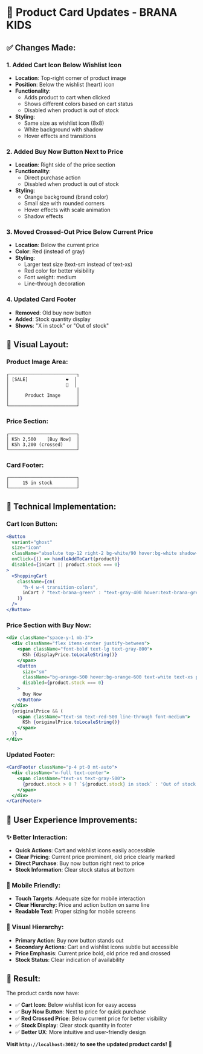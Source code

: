 # 🛒 Product Card Updates - BRANA KIDS

## ✅ **Changes Made:**

### **1. Added Cart Icon Below Wishlist Icon**
- **Location**: Top-right corner of product image
- **Position**: Below the wishlist (heart) icon
- **Functionality**: 
  - Adds product to cart when clicked
  - Shows different colors based on cart status
  - Disabled when product is out of stock
- **Styling**: 
  - Same size as wishlist icon (8x8)
  - White background with shadow
  - Hover effects and transitions

### **2. Added Buy Now Button Next to Price**
- **Location**: Right side of the price section
- **Functionality**: 
  - Direct purchase action
  - Disabled when product is out of stock
- **Styling**:
  - Orange background (brand color)
  - Small size with rounded corners
  - Hover effects with scale animation
  - Shadow effects

### **3. Moved Crossed-Out Price Below Current Price**
- **Location**: Below the current price
- **Color**: Red (instead of gray)
- **Styling**:
  - Larger text size (text-sm instead of text-xs)
  - Red color for better visibility
  - Font weight: medium
  - Line-through decoration

### **4. Updated Card Footer**
- **Removed**: Old buy now button
- **Added**: Stock quantity display
- **Shows**: "X in stock" or "Out of stock"

## 🎨 **Visual Layout:**

### **Product Image Area:**
```
┌─────────────────────────┐
│ [SALE]              ❤️  │
│                     🛒  │
│                         │
│      Product Image      │
│                         │
└─────────────────────────┘
```

### **Price Section:**
```
┌─────────────────────────┐
│ KSh 2,500    [Buy Now]  │
│ KSh 3,200 (crossed)     │
└─────────────────────────┘
```

### **Card Footer:**
```
┌─────────────────────────┐
│     15 in stock         │
└─────────────────────────┘
```

## 🔧 **Technical Implementation:**

### **Cart Icon Button:**
```jsx
<Button
  variant="ghost"
  size="icon"
  className="absolute top-12 right-2 bg-white/90 hover:bg-white shadow-md border-0 rounded-full w-8 h-8 opacity-0 group-hover:opacity-100 transition-all duration-300"
  onClick={() => handleAddToCart(product)}
  disabled={inCart || product.stock === 0}
>
  <ShoppingCart 
    className={cn(
      "h-4 w-4 transition-colors",
      inCart ? "text-brana-green" : "text-gray-400 hover:text-brana-green"
    )} 
  />
</Button>
```

### **Price Section with Buy Now:**
```jsx
<div className="space-y-1 mb-3">
  <div className="flex items-center justify-between">
    <span className="font-bold text-lg text-gray-800">
      KSh {displayPrice.toLocaleString()}
    </span>
    <Button
      size="sm"
      className="bg-orange-500 hover:bg-orange-600 text-white text-xs px-3 py-1 rounded-lg shadow-md hover:shadow-lg transition-all duration-300 hover:scale-105"
      disabled={product.stock === 0}
    >
      Buy Now
    </Button>
  </div>
  {originalPrice && (
    <span className="text-sm text-red-500 line-through font-medium">
      KSh {originalPrice.toLocaleString()}
    </span>
  )}
</div>
```

### **Updated Footer:**
```jsx
<CardFooter className="p-4 pt-0 mt-auto">
  <div className="w-full text-center">
    <span className="text-xs text-gray-500">
      {product.stock > 0 ? `${product.stock} in stock` : 'Out of stock'}
    </span>
  </div>
</CardFooter>
```

## 🎯 **User Experience Improvements:**

### **✨ Better Interaction:**
- **Quick Actions**: Cart and wishlist icons easily accessible
- **Clear Pricing**: Current price prominent, old price clearly marked
- **Direct Purchase**: Buy now button right next to price
- **Stock Information**: Clear stock status at bottom

### **📱 Mobile Friendly:**
- **Touch Targets**: Adequate size for mobile interaction
- **Clear Hierarchy**: Price and action button on same line
- **Readable Text**: Proper sizing for mobile screens

### **🎨 Visual Hierarchy:**
- **Primary Action**: Buy now button stands out
- **Secondary Actions**: Cart and wishlist icons subtle but accessible
- **Price Emphasis**: Current price bold, old price red and crossed
- **Stock Status**: Clear indication of availability

## 🚀 **Result:**

The product cards now have:
- ✅ **Cart Icon**: Below wishlist icon for easy access
- ✅ **Buy Now Button**: Next to price for quick purchase
- ✅ **Red Crossed Price**: Below current price for better visibility
- ✅ **Stock Display**: Clear stock quantity in footer
- ✅ **Better UX**: More intuitive and user-friendly design

**Visit `http://localhost:3002/` to see the updated product cards!** 🎉

